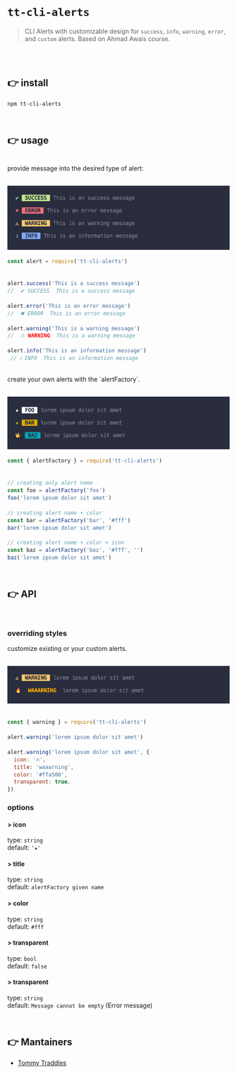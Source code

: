 # `tt-cli-alerts`


> CLI Alerts with customizable design for  `success`, `info`, `warning`, `error`, and `custom` alerts. Based on Ahmad Awais course.

<br>
<br>

## 👉 install
```sh
npm tt-cli-alerts
```
<br>

## 👉 usage

<br>
provide message into the desired type of alert:
<br>
<br>

![tt-cli-alerts default alerts](./media/default-alerts.png)


```js
const alert = require('tt-cli-alerts')


alert.success('This is a success message')
//  ✔ SUCCESS  This is a success message

alert.error('This is an error message')
//  ✖ ERROR  This is an error message

alert.warning('This is a warning message')
//  ⚠ WARNING  This is a warning message

alert.info('This is an information message')
 // ℹ INFO  This is an information message

```

<br>
create your own alerts with the `alertFactory`.
<br>
<br>

![tt-cli-alerts default alerts](./media/custom-alerts.png)

```js
const { alertFactory } = require('tt-cli-alerts')


// creating only alert name
const foo = alertFactory('foo')
foo('lorem ipsum dolor sit amet')

// creating alert name + color
const bar = alertFactory('bar', '#fff')
bar('lorem ipsum dolor sit amet')

// creating alert name + color + icon
const baz = alertFactory('baz', '#fff', '')
baz('lorem ipsum dolor sit amet')


```

<br>

## 👉 API


<br>

### overriding styles
customize existing or your custom alerts.
<br>
<br>

![tt-cli-alerts default alerts](./media/overide-styles.png)

```js

const { warning } = require('tt-cli-alerts')

alert.warning('lorem ipsum dolor sit amet')

alert.warning('lorem ipsum dolor sit amet', {
  icon: '🔥',
  title: 'waaarning',
  color: '#ffa500',
  transparent: true,
})

```

### options

#### > icon

type: `string` <br>
default: `'★'`

#### > title

type: `string` <br>
default: `alertFactory given name`

#### > color

type: `string` <br>
default: `#fff`

#### > transparent

type: `bool` <br>
default: `false`


#### > transparent

type: `string` <br>
default: `Message cannot be empty` (Error message)

<br>


## 👉 Mantainers

- [Tommy Traddles](https://github.com/TommyTraddles)